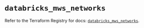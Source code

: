 # `databricks_mws_networks`

Refer to the Terraform Registry for docs: [`databricks_mws_networks`](https://registry.terraform.io/providers/databricks/databricks/1.88.0/docs/resources/mws_networks).
